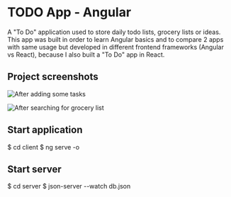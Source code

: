 # TODO App - Angular

A "To Do" application used to store daily todo lists, grocery lists or ideas. This app was built in order to learn Angular basics and to compare 2 apps with same usage but developed in different frontend frameworks (Angular vs React), because I also built a "To Do" app in React.

## Project screenshots

![After adding some tasks](/TODO-App-Angular/client/images/ReadmePhoto1.jpg?raw=true "App interface")

![After searching for grocery list](/TODO-App-Angular/client/images/ReadmePhoto2.jpg?raw=true)

## Start application

$ cd client
$ ng serve -o

## Start server

$ cd server
$ json-server --watch db.json

